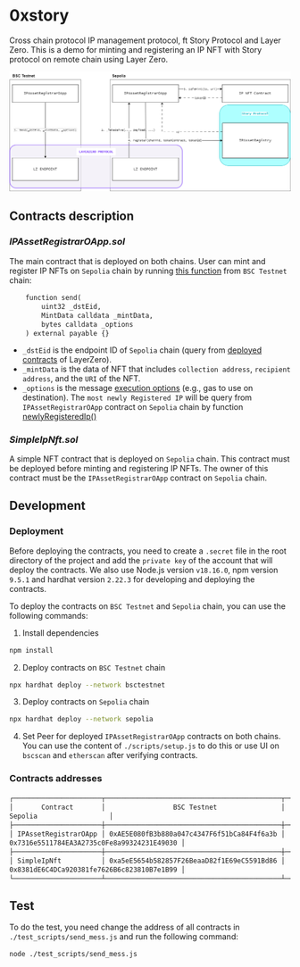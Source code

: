 # 0xstory
Cross chain protocol IP management protocol, ft Story Protocol and Layer Zero.
This is a demo for minting and registering an IP NFT with Story protocol on remote chain using Layer Zero.

![Flow chart](./imgs/graph.png "Flow chart")

## Contracts description

### *IPAssetRegistrarOApp.sol*
The main contract that is deployed on both chains. User can mint and register IP NFTs on `Sepolia` chain by running [this function](https://testnet.bscscan.com/address/0xAE5E080fB3b880a047c4347F6f51bCa84F4f6a3b#writeContract#F3) from `BSC Testnet` chain:
```solidity
    function send(
        uint32 _dstEid,
        MintData calldata _mintData,
        bytes calldata _options
    ) external payable {}
```
- `_dstEid` is the endpoint ID of `Sepolia` chain (query from [deployed contracts](https://docs.layerzero.network/v2/developers/evm/technical-reference/deployed-contracts) of LayerZero).
- `_mintData` is the data of NFT that includes `collection address`, `recipient address`, and the `URI` of the NFT.
- `_options` is the message [execution options](https://docs.layerzero.network/v2/developers/evm/gas-settings/options) (e.g., gas to use on destination).
The `most newly Registered IP` will be query from `IPAssetRegistrarOApp` contract on `Sepolia` chain by function [newlyRegisteredIp()](https://eth-sepolia.blockscout.com/address/0x7316e5511784EA3A2735c0Fe8a99324231E49030?tab=read_contract#03b708a7)

### *SimpleIpNft.sol*
A simple NFT contract that is deployed on `Sepolia` chain. This contract must be deployed before minting and registering IP NFTs. The owner of this contract must be the `IPAssetRegistrarOApp` contract on `Sepolia` chain.

## Development
### Deployment
Before deploying the contracts, you need to create a `.secret` file in the root directory of the project and add the `private key` of the account that will deploy the contracts. We also use Node.js version `v18.16.0`, npm version `9.5.1` and hardhat version `2.22.3` for developing and deploying the contracts.

To deploy the contracts on `BSC Testnet` and `Sepolia` chain, you can use the following commands:
1. Install dependencies
```bash
npm install
```
2. Deploy contracts on `BSC Testnet` chain
```bash
npx hardhat deploy --network bsctestnet
```
3. Deploy contracts on `Sepolia` chain
```bash
npx hardhat deploy --network sepolia
```
4. Set Peer for deployed `IPAssetRegistrarOApp` contracts on both chains. You can use the content of `./scripts/setup.js` to do this or use UI on `bscscan` and `etherscan` after verifying contracts.

### Contracts addresses
```
┌──────────────────────┬────────────────────────────────────────────┬────────────────────────────────────────────┐
│       Contract       │                 BSC Testnet                │                   Sepolia                  │
├──────────────────────┼────────────────────────────────────────────┼────────────────────────────────────────────┤
│ IPAssetRegistrarOApp │ 0xAE5E080fB3b880a047c4347F6f51bCa84F4f6a3b │ 0x7316e5511784EA3A2735c0Fe8a99324231E49030 │
├──────────────────────┼────────────────────────────────────────────┼────────────────────────────────────────────┤
│ SimpleIpNft          │ 0xa5eE5654b582857F26BeaaD82f1E69eC5591Bd86 │ 0x8381dE6C4DCa920381fe7626B6c823810B7e1B99 │
└──────────────────────┴────────────────────────────────────────────┴────────────────────────────────────────────┘
```

## Test
To do the test, you need change the address of all contracts in `./test_scripts/send_mess.js` and run the following command:
```bash
node ./test_scripts/send_mess.js
```
